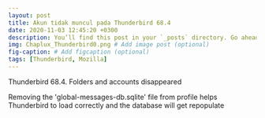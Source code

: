 ```yaml
---
layout: post
title: Akun tidak muncul pada Thunderbird 68.4
date: 2020-11-03 12:45:20 +0300
description: You’ll find this post in your `_posts` directory. Go ahead and edit it and re-build the site to see your changes. # Add post description (optional)
img: Chaplux_Thunderbird0.png # Add image post (optional)
fig-caption: # Add figcaption (optional)
tags: [Thunderbird, Mozilla]
---
```


Thunderbird 68.4. Folders and accounts disappeared

Removing the 'global-messages-db.sqlite' file from profile helps Thunderbird to load correctly and the database will get repopulate
